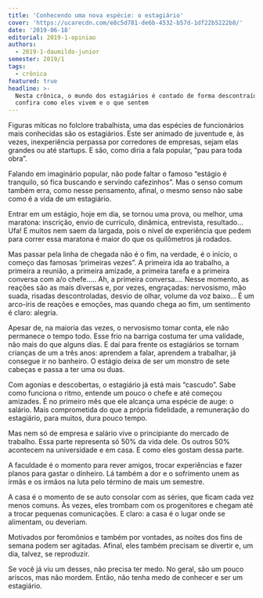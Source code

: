 ```yaml
---
title: 'Conhecendo uma nova espécie: o estagiário'
cover: 'https://ucarecdn.com/e8c5d781-de6b-4532-b57d-1df22b5222b8/'
date: '2019-06-18'
editorial: 2019-1-opiniao
authors:
  - 2019-1-daumildo-junior
semester: 2019/1
tags:
  - crônica
featured: true
headline: >-
  Nesta crônica, o mundo dos estagiários é contado de forma descontraída e leve,
  confira como eles vivem e o que sentem
---
```

Figuras míticas no folclore trabalhista, uma das espécies de funcionários mais conhecidas são os estagiários. Este ser animado de juventude e, às vezes, inexperiência perpassa por corredores de empresas, sejam elas grandes ou até startups. E são, como diria a fala popular, “pau para toda obra”.

Falando em imaginário popular, não pode faltar o famoso “estágio é tranquilo, só fica buscando e servindo cafezinhos”. Mas o senso comum também erra, como nesse pensamento, afinal, o mesmo senso não sabe como é a vida de um estagiário. 

Entrar em um estágio, hoje em dia, se tornou uma prova, ou melhor, uma maratona: inscrição, envio de currículo, dinâmica, entrevista, resultado… Ufa! E muitos nem saem da largada, pois o nível de experiência que pedem para correr essa maratona é maior do que os quilômetros já rodados.

Mas passar pela linha de chegada não é o fim, na verdade, é o início, o começo das famosas ‘primeiras vezes”. A primeira ida ao trabalho, a primeira a reunião, a primeira amizade, a primeira tarefa e a primeira conversa com a/o chefe….. Ah, a primeira conversa…. Nesse momento, as reações são as mais diversas e, por vezes, engraçadas: nervosismo, mão suada, risadas descontroladas, desvio de olhar, volume da voz baixo… É um arco-íris de reações e emoções, mas quando chega ao fim, um sentimento é claro: alegria.

Apesar de, na maioria das vezes, o nervosismo tomar conta, ele não permanece o tempo todo. Esse frio na barriga costuma ter uma validade, não mais do que alguns dias. E daí para frente os estagiários se tornam crianças de um a três anos: aprendem a falar, aprendem a trabalhar, já consegue ir no banheiro. O estágio deixa de ser um monstro de sete cabeças e passa a ter uma ou duas. 

Com agonias e descobertas, o estagiário já está mais “cascudo”. Sabe como funciona o ritmo, entende um pouco o chefe e até começou amizades. É no primeiro mês que ele alcança uma espécie de auge: o salário. Mais comprometida do que a própria fidelidade, a remuneração do estagiário, para muitos, dura pouco tempo.

Mas nem só de empresa e salário vive o principiante do mercado de trabalho. Essa parte representa só 50% da vida dele. Os outros 50% acontecem na universidade e em casa. E como eles gostam dessa parte. 

A faculdade é o momento para rever amigos, trocar experiências e fazer planos para gastar o dinheiro. Lá também a dor e o sofrimento unem as irmãs e os irmãos na luta pelo término de mais um semestre.

A casa é o momento de se auto consolar com as séries, que ficam cada vez menos comuns. Às vezes, eles trombam com os progenitores e chegam até a trocar pequenas comunicações. E claro: a casa é o lugar onde se alimentam, ou deveriam. 

Motivados por feromônios e também por vontades, as noites dos fins de semana podem ser agitadas. Afinal, eles também precisam se divertir e, um dia, talvez, se reproduzir.

Se você já viu um desses, não precisa ter medo. No geral, são um pouco ariscos, mas não mordem. Então, não tenha medo de conhecer e ser um estagiário.
